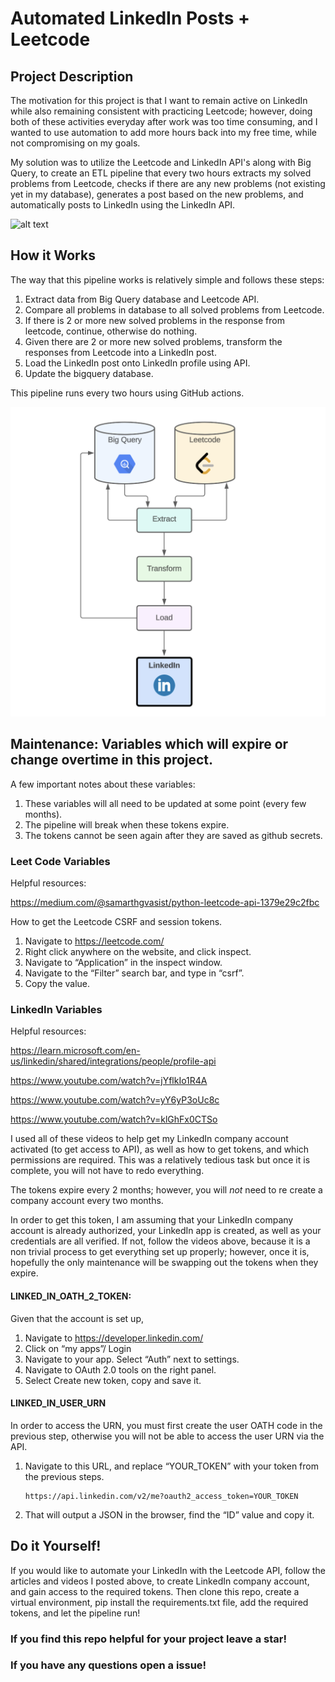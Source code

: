 # Automated LinkedIn Posts + Leetcode

## Project Description
The motivation for this project is that I want to remain active on LinkedIn while also remaining consistent with practicing Leetcode; however, doing both of these activities everyday after work was too time consuming, and I wanted to use automation to add more hours back into my free time, while not compromising on my goals.

My solution was to utilize the Leetcode and LinkedIn API's along with Big Query, to create an ETL pipeline that every two hours extracts my solved problems from Leetcode, checks if there are any new problems (not existing yet in my database), generates a post based on the new problems, and automatically posts to LinkedIn using the LinkedIn API. 

![alt text](linked_in.gif)

## How it Works

The way that this pipeline works is relatively simple and follows these steps:
1. Extract data from Big Query database and Leetcode API.
2. Compare all problems in database to all solved problems from Leetcode.
3. If there is 2 or more new solved problems in the response from leetcode, continue, otherwise do nothing.
4. Given there are 2 or more new solved problems, transform the responses from Leetcode into a LinkedIn post.
5. Load the LinkedIn post onto LinkedIn profile using API.
6. Update the bigquery database.

This pipeline runs every two hours using GitHub actions. 

![alt text](ETL.png)

## Maintenance: Variables which will expire or change overtime in this project.

A few important notes about these variables: 

1. These variables will all need to be updated at some point (every few months). 
2. The pipeline will break when these tokens expire. 
3. The tokens cannot be seen again after they are saved as github secrets.  

### Leet Code Variables
Helpful resources:

https://medium.com/@samarthgvasist/python-leetcode-api-1379e29c2fbc

How to get the Leetcode CSRF and session tokens.
1. Navigate to https://leetcode.com/
2. Right click anywhere on the website, and click inspect.
3. Navigate to “Application” in the inspect window. 
4. Navigate to the “Filter” search bar, and type in “csrf”.
5. Copy the value.

### LinkedIn Variables

Helpful resources:

https://learn.microsoft.com/en-us/linkedin/shared/integrations/people/profile-api

https://www.youtube.com/watch?v=jYflkIo1R4A

https://www.youtube.com/watch?v=yY6yP3oUc8c

https://www.youtube.com/watch?v=klGhFx0CTSo

I used all of these videos to help get my LinkedIn company account activated (to get access to API), as well as how to get tokens, and which permissions are required. This was a relatively tedious task but once it is complete, you will not have to redo everything.

The tokens expire every 2 months; however, you will *not* need to re create a company account every two months.

In order to get this token, I am assuming that your LinkedIn company account is already authorized, your LinkedIn app is created, as well as your credentials are all verified. If not, follow the videos above, because it is a non trivial process to get everything set up properly; however, once it is, hopefully the only maintenance will be swapping out the tokens when they expire.

#### LINKED_IN_OATH_2_TOKEN:

Given that the account is set up,

1. Navigate to https://developer.linkedin.com/ 
2. Click on “my apps”/ Login
3. Navigate to your app. Select “Auth” next to settings.
4. Navigate to OAuth 2.0 tools on the right panel. 
5. Select Create new token, copy and save it. 

#### LINKED_IN_USER_URN

In order to access the URN, you must first create the user OATH code in the previous step, otherwise you will not be able to access the user URN via the API. 

1. Navigate to this URL, and replace “YOUR_TOKEN” with your token from the previous steps. 
    
    ```
    https://api.linkedin.com/v2/me?oauth2_access_token=YOUR_TOKEN
    ```
    
2. That will output a JSON in the browser, find the “ID” value and copy it.

## Do it Yourself! 
If you would like to automate your LinkedIn with the Leetcode API, follow the articles and videos I posted above, to create LinkedIn company account, and gain access to the required tokens. Then clone this repo, create a virtual environment, pip install the requirements.txt file, add the required tokens, and let the pipeline run! 

### If you find this repo helpful for your project leave a star! 

### If you have any questions open a issue!










